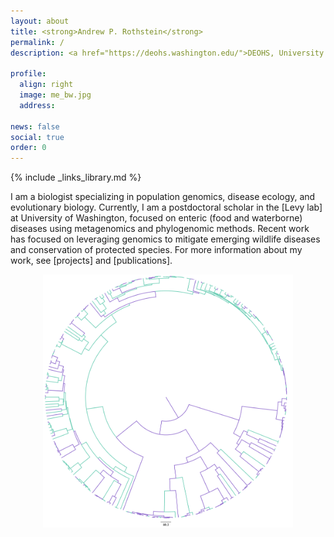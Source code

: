 ```yaml
---
layout: about
title: <strong>Andrew P. Rothstein</strong>
permalink: /
description: <a href="https://deohs.washington.edu/">DEOHS, University of Washington</a>. Postdoctoral Scholar.

profile:
  align: right
  image: me_bw.jpg
  address:

news: false
social: true
order: 0
---
```

{% include _links_library.md %}

I am a biologist specializing in population genomics, disease ecology, and evolutionary biology. Currently, I am a postdoctoral scholar in the [Levy lab] at University of Washington, focused on enteric (food and waterborne) diseases using metagenomics and phylogenomic methods. Recent work has focused on leveraging genomics to mitigate emerging wildlife diseases and conservation of protected species. For more information about my work, see [projects] and [publications].

<center><img class="img-fluid" src="/assets/img/phlyogeny.png" width="400" height="auto"><center/>